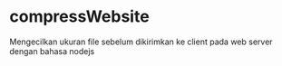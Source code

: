 # compressWebsite
Mengecilkan ukuran file sebelum dikirimkan ke client pada web server dengan bahasa nodejs

